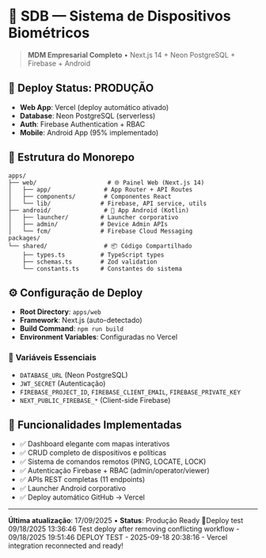 # 🔐 SDB — Sistema de Dispositivos Biométricos

> **MDM Empresarial Completo** • Next.js 14 + Neon PostgreSQL + Firebase + Android

## 🚀 **Deploy Status: PRODUÇÃO**
- **Web App**: Vercel (deploy automático ativado)
- **Database**: Neon PostgreSQL (serverless)
- **Auth**: Firebase Authentication + RBAC
- **Mobile**: Android App (95% implementado)

## 📁 **Estrutura do Monorepo**
```
apps/
├── web/                    # 🌐 Painel Web (Next.js 14)
│   ├── app/               # App Router + API Routes
│   ├── components/        # Componentes React
│   └── lib/              # Firebase, API service, utils
├── android/               # 📱 App Android (Kotlin)
│   ├── launcher/         # Launcher corporativo
│   ├── admin/            # Device Admin APIs
│   └── fcm/              # Firebase Cloud Messaging
packages/
└── shared/                # 📦 Código Compartilhado
    ├── types.ts          # TypeScript types
    ├── schemas.ts        # Zod validation
    └── constants.ts      # Constantes do sistema
```

## ⚙️ **Configuração de Deploy**
- **Root Directory**: `apps/web`
- **Framework**: Next.js (auto-detectado)
- **Build Command**: `npm run build`
- **Environment Variables**: Configuradas no Vercel

### 🔑 **Variáveis Essenciais**
- `DATABASE_URL` (Neon PostgreSQL)
- `JWT_SECRET` (Autenticação)
- `FIREBASE_PROJECT_ID`, `FIREBASE_CLIENT_EMAIL`, `FIREBASE_PRIVATE_KEY`
- `NEXT_PUBLIC_FIREBASE_*` (Client-side Firebase)

## 🎯 **Funcionalidades Implementadas**
- ✅ Dashboard elegante com mapas interativos
- ✅ CRUD completo de dispositivos e políticas
- ✅ Sistema de comandos remotos (PING, LOCATE, LOCK)
- ✅ Autenticação Firebase + RBAC (admin/operator/viewer)
- ✅ APIs REST completas (11 endpoints)
- ✅ Launcher Android corporativo
- ✅ Deploy automático GitHub → Vercel

---
**Última atualização**: 17/09/2025 • **Status**: Produção Ready 🎉Deploy test 09/18/2025 13:36:46
Test deploy after removing conflicting workflow - 09/18/2025 19:51:46
 DEPLOY TEST - 2025-09-18 20:38:16 - Vercel integration reconnected and ready!
